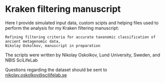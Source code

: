 # Kraken filtering manuscript
Here I provide simulated input data, custom scipts and helping files used to perform the analysis for my Kraken filtering manuscript:

    Refining filtering criteria for accurate taxonomic classification of ancient metagenomic data, 
    Nikolay Oskolkov, manuscript in preparation

The scripts were written by Nikolay Oskolkov, Lund University, Sweden, and NBIS SciLifeLab

Questions regarding the dataset should be sent to nikolay.oskolkov@scilifelab.se
